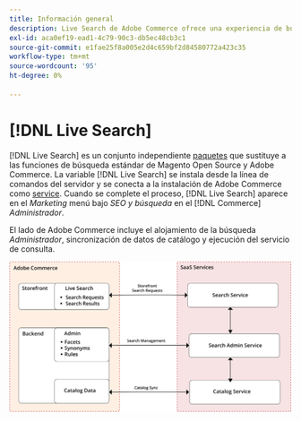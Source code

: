 ```yaml
---
title: Información general
description: Live Search de Adobe Commerce ofrece una experiencia de búsqueda rápida, superrelevante e intuitiva.
exl-id: aca0ef19-ead1-4c79-90c3-db5ec48cb3c1
source-git-commit: e1fae25f8a005e2d4c659bf2d84580772a423c35
workflow-type: tm+mt
source-wordcount: '95'
ht-degree: 0%

---
```


# [!DNL Live Search]

[!DNL Live Search] es un conjunto independiente [paquetes](#live-search-packages) que sustituye a las funciones de búsqueda estándar de Magento Open Source y Adobe Commerce. La variable [!DNL Live Search] se instala desde la línea de comandos del servidor y se conecta a la instalación de Adobe Commerce como [service](https://docs.magento.com/user-guide/system/saas.html). Cuando se complete el proceso, [!DNL Live Search] aparece en el *Marketing* menú bajo *SEO y búsqueda* en el [!DNL Commerce] *Administrador*.

El lado de Adobe Commerce incluye el alojamiento de la búsqueda *Administrador*, sincronización de datos de catálogo y ejecución del servicio de consulta.

![Diagrama de arquitectura de Live Search](assets/architecture-diagram.svg)
